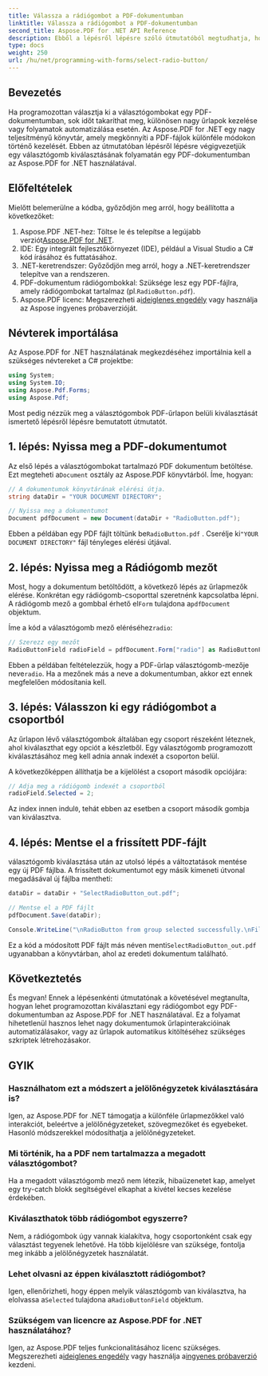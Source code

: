 ```yaml
---
title: Válassza a rádiógombot a PDF-dokumentumban
linktitle: Válassza a rádiógombot a PDF-dokumentumban
second_title: Aspose.PDF for .NET API Reference
description: Ebből a lépésről lépésre szóló útmutatóból megtudhatja, hogyan választhat ki választógombokat PDF-dokumentumokban az Aspose.PDF for .NET használatával. Egyszerűen automatizálja az űrlapinterakciókat.
type: docs
weight: 250
url: /hu/net/programming-with-forms/select-radio-button/
---
```

## Bevezetés

Ha programozottan választja ki a választógombokat egy PDF-dokumentumban, sok időt takaríthat meg, különösen nagy űrlapok kezelése vagy folyamatok automatizálása esetén. Az Aspose.PDF for .NET egy nagy teljesítményű könyvtár, amely megkönnyíti a PDF-fájlok különféle módokon történő kezelését. Ebben az útmutatóban lépésről lépésre végigvezetjük egy választógomb kiválasztásának folyamatán egy PDF-dokumentumban az Aspose.PDF for .NET használatával. 

## Előfeltételek

Mielőtt belemerülne a kódba, győződjön meg arról, hogy beállította a következőket:

1.  Aspose.PDF .NET-hez: Töltse le és telepítse a legújabb verziót[Aspose.PDF for .NET](https://releases.aspose.com/pdf/net/).
2. IDE: Egy integrált fejlesztőkörnyezet (IDE), például a Visual Studio a C# kód írásához és futtatásához.
3. .NET-keretrendszer: Győződjön meg arról, hogy a .NET-keretrendszer telepítve van a rendszeren.
4.  PDF-dokumentum rádiógombokkal: Szüksége lesz egy PDF-fájlra, amely rádiógombokat tartalmaz (pl.`RadioButton.pdf`).
5.  Aspose.PDF licenc: Megszerezheti a[ideiglenes engedély](https://purchase.aspose.com/temporary-license/) vagy használja az Aspose ingyenes próbaverzióját.

## Névterek importálása

Az Aspose.PDF for .NET használatának megkezdéséhez importálnia kell a szükséges névtereket a C# projektbe:

```csharp
using System;
using System.IO;
using Aspose.Pdf.Forms;
using Aspose.Pdf;
```

Most pedig nézzük meg a választógombok PDF-űrlapon belüli kiválasztását ismertető lépésről lépésre bemutatott útmutatót.

## 1. lépés: Nyissa meg a PDF-dokumentumot

 Az első lépés a választógombokat tartalmazó PDF dokumentum betöltése. Ezt megteheti a`Document` osztály az Aspose.PDF könyvtárból. Íme, hogyan:

```csharp
// A dokumentumok könyvtárának elérési útja.
string dataDir = "YOUR DOCUMENT DIRECTORY";

// Nyissa meg a dokumentumot
Document pdfDocument = new Document(dataDir + "RadioButton.pdf");
```

 Ebben a példában egy PDF fájlt töltünk be`RadioButton.pdf` . Cserélje ki`"YOUR DOCUMENT DIRECTORY"` fájl tényleges elérési útjával.

## 2. lépés: Nyissa meg a Rádiógomb mezőt

 Most, hogy a dokumentum betöltődött, a következő lépés az űrlapmezők elérése. Konkrétan egy rádiógomb-csoporttal szeretnénk kapcsolatba lépni. A rádiógomb mező a gombbal érhető el`Form` tulajdona a`pdfDocument` objektum.

 Íme a kód a választógomb mező eléréséhez`radio`:

```csharp
// Szerezz egy mezőt
RadioButtonField radioField = pdfDocument.Form["radio"] as RadioButtonField;
```

 Ebben a példában feltételezzük, hogy a PDF-űrlap választógomb-mezője neve`radio`. Ha a mezőnek más a neve a dokumentumban, akkor ezt ennek megfelelően módosítania kell.

## 3. lépés: Válasszon ki egy rádiógombot a csoportból

Az űrlapon lévő választógombok általában egy csoport részeként léteznek, ahol kiválaszthat egy opciót a készletből. Egy választógomb programozott kiválasztásához meg kell adnia annak indexét a csoporton belül. 

A következőképpen állíthatja be a kijelölést a csoport második opciójára:

```csharp
// Adja meg a rádiógomb indexét a csoportból
radioField.Selected = 2;
```

 Az index innen indul`0`, tehát ebben az esetben a csoport második gombja van kiválasztva.

## 4. lépés: Mentse el a frissített PDF-fájlt

választógomb kiválasztása után az utolsó lépés a változtatások mentése egy új PDF fájlba. A frissített dokumentumot egy másik kimeneti útvonal megadásával új fájlba mentheti:

```csharp
dataDir = dataDir + "SelectRadioButton_out.pdf";

// Mentse el a PDF fájlt
pdfDocument.Save(dataDir);

Console.WriteLine("\nRadioButton from group selected successfully.\nFile saved at " + dataDir);
```

 Ez a kód a módosított PDF fájlt más néven menti`SelectRadioButton_out.pdf` ugyanabban a könyvtárban, ahol az eredeti dokumentum található.

## Következtetés

És megvan! Ennek a lépésenkénti útmutatónak a követésével megtanulta, hogyan lehet programozottan kiválasztani egy rádiógombot egy PDF-dokumentumban az Aspose.PDF for .NET használatával. Ez a folyamat hihetetlenül hasznos lehet nagy dokumentumok űrlapinterakcióinak automatizálásakor, vagy az űrlapok automatikus kitöltéséhez szükséges szkriptek létrehozásakor.

## GYIK

### Használhatom ezt a módszert a jelölőnégyzetek kiválasztására is?  
Igen, az Aspose.PDF for .NET támogatja a különféle űrlapmezőkkel való interakciót, beleértve a jelölőnégyzeteket, szövegmezőket és egyebeket. Hasonló módszerekkel módosíthatja a jelölőnégyzeteket.

### Mi történik, ha a PDF nem tartalmazza a megadott választógombot?  
Ha a megadott választógomb mező nem létezik, hibaüzenetet kap, amelyet egy try-catch blokk segítségével elkaphat a kivétel kecses kezelése érdekében.

### Kiválaszthatok több rádiógombot egyszerre?  
Nem, a rádiógombok úgy vannak kialakítva, hogy csoportonként csak egy választást tegyenek lehetővé. Ha több kijelölésre van szüksége, fontolja meg inkább a jelölőnégyzetek használatát.

### Lehet olvasni az éppen kiválasztott rádiógombot?  
 Igen, ellenőrizheti, hogy éppen melyik választógomb van kiválasztva, ha elolvassa a`Selected` tulajdona a`RadioButtonField` objektum.

### Szükségem van licencre az Aspose.PDF for .NET használatához?  
 Igen, az Aspose.PDF teljes funkcionalitásához licenc szükséges. Megszerezheti a[ideiglenes engedély](https://purchase.aspose.com/temporary-license/) vagy használja a[ingyenes próbaverzió](https://releases.aspose.com/) kezdeni.